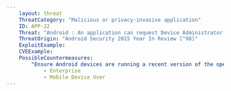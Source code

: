 ```yaml
---
    layout: threat
    ThreatCategory: "Malicious or privacy-invasive application"
    ID: APP-22
    Threat: "Android : An application can request Device Administrator access and use it to make it more difficult for the user to remove the application."
    ThreatOrigin: "Android Security 2015 Year In Review [^98]"
    ExploitExample:
    CVEExample:
    PossibleCountermeasures:
        "Ensure Android devices are running a recent version of the operating system. As described at 44:20 in the Google I/O 2016 \"What\'s new in Android security\" (https://www.youtube.com/watch?v=XZzLjllizYs), enhancements were made in Android M or N to ensure that all device admin apps can be uninstalled.":
            - Enterprise
            - Mobile Device User
---
```

